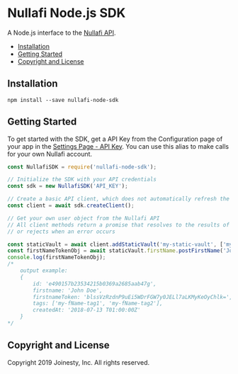 Nullafi Node.js SDK
===============

A Node.js interface to the [Nullafi API](http://enterprise-api.nullafi.com/docs).

- [Installation](#installation)
- [Getting Started](#getting-started)
- [Copyright and License](#copyright-and-license)

<!-- END doctoc generated TOC please keep comment here to allow auto update -->

Installation
------------

```
npm install --save nullafi-node-sdk
```

Getting Started
---------------

To get started with the SDK, get a API Key from the Configuration page
of your app in the [Settings Page - API Key][settings-api-key].
You can use this alias to make calls for your own Nullafi account.

```js
const NullafiSDK = require('nullafi-node-sdk');

// Initialize the SDK with your API credentials
const sdk = new NullafiSDK('API_KEY');

// Create a basic API client, which does not automatically refresh the access alias
const client = await sdk.createClient();

// Get your own user object from the Nullafi API
// All client methods return a promise that resolves to the results of the API call,
// or rejects when an error occurs

const staticVault = await client.addStaticVault('my-static-vault', ['my-tag-1', 'my-tag-2']);
const firstNameTokenObj = await staticVault.firstName.postFirstName('John Doe', ['my-fName-tag1', 'my-fName-tag2']);
console.log(firstNameTokenObj); 
/*
	output example:
	{ 
		id: 'e490157b23534215b0369a2685aab47g', 
		firstname: 'John Doe', 
		firstnameToken: 'blssVzRzdnP9uEi5WDrFGW7y0JELl7aLKMyKeOyChlk=', 
		tags: ['my-fName-tag1', 'my-fName-tag2'], 
		createdAt: '2018-07-13 T01:00:00Z' 
	}
*/
```

[settings-api-key]: https://dashboard.nullafi.com/admin/settings/api


Copyright and License
---------------------

Copyright 2019 Joinesty, Inc. All rights reserved.
